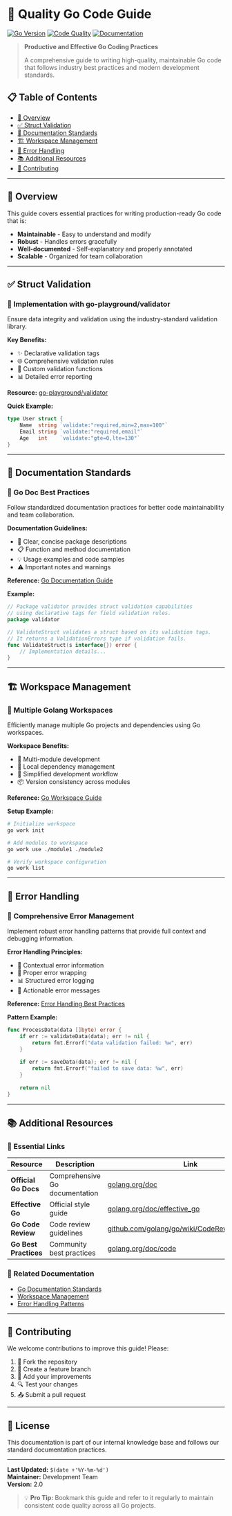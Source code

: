 # 🚀 Quality Go Code Guide

[![Go Version](https://img.shields.io/badge/Go-1.21+-blue.svg)](https://golang.org/)
[![Code Quality](https://img.shields.io/badge/Code%20Quality-Best%20Practices-green.svg)](https://golang.org/doc/effective_go.html)
[![Documentation](https://img.shields.io/badge/Documentation-Complete-brightgreen.svg)](#)

> **Productive and Effective Go Coding Practices**
> 
> A comprehensive guide to writing high-quality, maintainable Go code that follows industry best practices and modern development standards.

## 📋 Table of Contents

- [🎯 Overview](#-overview)
- [✅ Struct Validation](#-struct-validation)
- [📝 Documentation Standards](#-documentation-standards)
- [🏗️ Workspace Management](#️-workspace-management)
- [🚨 Error Handling](#-error-handling)
- [📚 Additional Resources](#-additional-resources)
- [🤝 Contributing](#-contributing)

---

## 🎯 Overview

This guide covers essential practices for writing production-ready Go code that is:
- **Maintainable** - Easy to understand and modify
- **Robust** - Handles errors gracefully
- **Well-documented** - Self-explanatory and properly annotated
- **Scalable** - Organized for team collaboration

---

## ✅ Struct Validation

### 🔧 Implementation with go-playground/validator

Ensure data integrity and validation using the industry-standard validation library.

**Key Benefits:**
- ✨ Declarative validation tags
- 🌐 Comprehensive validation rules
- 🔄 Custom validation functions
- 📊 Detailed error reporting

**Resource:** [go-playground/validator](https://github.com/go-playground/validator?tab=readme-ov-file)

**Quick Example:**
```go
type User struct {
    Name  string `validate:"required,min=2,max=100"`
    Email string `validate:"required,email"`
    Age   int    `validate:"gte=0,lte=130"`
}
```

---

## 📝 Documentation Standards

### 📖 Go Doc Best Practices

Follow standardized documentation practices for better code maintainability and team collaboration.

**Documentation Guidelines:**
- 🎯 Clear, concise package descriptions
- 📋 Function and method documentation
- 💡 Usage examples and code samples
- ⚠️ Important notes and warnings

**Reference:** [Go Documentation Guide](./go-doc.md)

**Example:**
```go
// Package validator provides struct validation capabilities
// using declarative tags for field validation rules.
package validator

// ValidateStruct validates a struct based on its validation tags.
// It returns a ValidationErrors type if validation fails.
func ValidateStruct(s interface{}) error {
    // Implementation details...
}
```

---

## 🏗️ Workspace Management

### 🔄 Multiple Golang Workspaces

Efficiently manage multiple Go projects and dependencies using Go workspaces.

**Workspace Benefits:**
- 🎯 Multi-module development
- 🔗 Local dependency management
- 🚀 Simplified development workflow
- 📦 Version consistency across modules

**Reference:** [Go Workspace Guide](./go-work.md)

**Setup Example:**
```bash
# Initialize workspace
go work init

# Add modules to workspace
go work use ./module1 ./module2

# Verify workspace configuration
go work list
```

---

## 🚨 Error Handling

### 🎯 Comprehensive Error Management

Implement robust error handling patterns that provide full context and debugging information.

**Error Handling Principles:**
- 📍 Contextual error information
- 🔄 Proper error wrapping
- 📊 Structured error logging
- 🎯 Actionable error messages

**Reference:** [Error Handling Best Practices](./error-handling-best-practices.md)

**Pattern Example:**
```go
func ProcessData(data []byte) error {
    if err := validateData(data); err != nil {
        return fmt.Errorf("data validation failed: %w", err)
    }
    
    if err := saveData(data); err != nil {
        return fmt.Errorf("failed to save data: %w", err)
    }
    
    return nil
}
```

---

## 📚 Additional Resources

### 🔗 Essential Links

| Resource | Description | Link |
|----------|-------------|------|
| **Official Go Docs** | Comprehensive Go documentation | [golang.org/doc](https://golang.org/doc/) |
| **Effective Go** | Official style guide | [golang.org/doc/effective_go](https://golang.org/doc/effective_go.html) |
| **Go Code Review** | Code review guidelines | [github.com/golang/go/wiki/CodeReviewComments](https://github.com/golang/go/wiki/CodeReviewComments) |
| **Go Best Practices** | Community best practices | [golang.org/doc/code](https://golang.org/doc/code.html) |

### 📖 Related Documentation

- [Go Documentation Standards](./go-doc.md)
- [Workspace Management](./go-work.md)
- [Error Handling Patterns](./error-handling-best-practices.md)

---

## 🤝 Contributing

We welcome contributions to improve this guide! Please:

1. 🍴 Fork the repository
2. 🌟 Create a feature branch
3. 📝 Add your improvements
4. 🔍 Test your changes
5. 📤 Submit a pull request

---

## 📄 License

This documentation is part of our internal knowledge base and follows our standard documentation practices.

---

**Last Updated:** `$(date +'%Y-%m-%d')`  
**Maintainer:** Development Team  
**Version:** 2.0

> 💡 **Pro Tip:** Bookmark this guide and refer to it regularly to maintain consistent code quality across all Go projects.